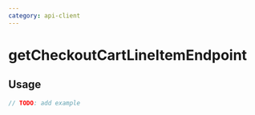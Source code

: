 ```yaml
---
category: api-client
---
```


# getCheckoutCartLineItemEndpoint

<!-- PLACEHOLDER_DESCRIPTION -->

## Usage

```ts
// TODO: add example
```
